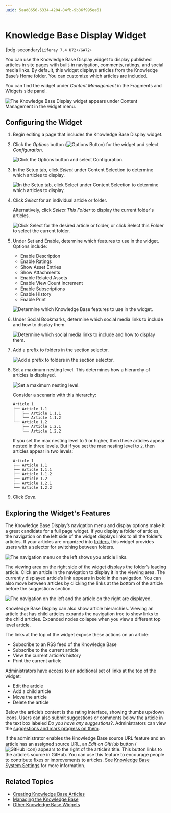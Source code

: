 ```yaml
---
uuid: 5aad8656-6334-4204-84fb-9b86f995ea61
---
```

# Knowledge Base Display Widget

{bdg-secondary}`Liferay 7.4 U72+/GA72+`

You can use the Knowledge Base Display widget to display published articles in site pages with built-in navigation, comments, ratings, and social media links. By default, this widget displays articles from the Knowledge Base’s Home folder. You can customize which articles are included.

You can find the widget under *Content Management* in the Fragments and Widgets side panel.

![The Knowledge Base Display widget appears under Content Management in the widget menu.](./knowledge-base-display-widget/images/01.png)

## Configuring the Widget

1. Begin editing a page that includes the Knowledge Base Display widget.

1. Click the *Options* button (![Options Button](../../images/icon-actions.png)) for the widget and select *Configuration*.

   ![Click the Options button and select Configuration.](./knowledge-base-display-widget/images/02.png)

1. In the Setup tab, click *Select* under Content Selection to determine which articles to display.

    ![In the Setup tab, click Select under Content Selection  to determine which articles to display.](./knowledge-base-display-widget/images/03.png)

1. Click *Select* for an individual article or folder.

   Alternatively, click *Select This Folder* to display the current folder's articles.

   ![Click Select for the desired article or folder, or click Select this Folder to select the current folder.](./knowledge-base-display-widget/images/04.png)

1. Under Set and Enable, determine which features to use in the widget. Options include:

   * Enable Description
   * Enable Ratings
   * Show Asset Entries
   * Show Attachments
   * Enable Related Assets
   * Enable View Count Increment
   * Enable Subscriptions
   * Enable History
   * Enable Print

   ![Determine which Knowledge Base features to use in the widget.](./knowledge-base-display-widget/images/05.png)

1. Under Social Bookmarks, determine which social media links to include and how to display them.

   ![Determine which social media links to include and how to display them.](./knowledge-base-display-widget/images/06.png)

1. Add a prefix to folders in the section selector.

   ![Add a prefix to folders in the section selector.](./knowledge-base-display-widget/images/07.png)

1. Set a maximum nesting level. This determines how a hierarchy of articles is displayed.

   ![Set a maximum nesting level.](./knowledge-base-display-widget/images/08.png)

   Consider a scenario with this hierarchy:

   ```
   Article 1
   ├── Article 1.1
   │   ├── Article 1.1.1
   │   └── Article 1.1.2
   └── Article 1.2
       ├── Article 1.2.1
       └── Article 1.2.2
   ```

   If you set the max nesting level to `3` or higher, then these articles appear nested in three levels. But if you set the max nesting level to `2`, then articles appear in two levels:

   ```
   Article 1
   ├── Article 1.1
   ├── Article 1.1.1
   ├── Article 1.1.2
   ├── Article 1.2
   ├── Article 1.2.1
   └── Article 1.2.2
   ```

1. Click *Save*.

## Exploring the Widget's Features

The Knowledge Base Display’s navigation menu and display options make it a great candidate for a full page widget. If you display a folder of articles, the navigation on the left side of the widget displays links to all the folder’s articles. If your articles are organized into [folders](./managing-the-knowledge-base.md#adding-folders), this widget provides users with a selector for switching between folders.

![The navigation menu on the left shows you article links.](./knowledge-base-display-widget/images/09.png)

The viewing area on the right side of the widget displays the folder’s leading article. Click an article in the navigation to display it in the viewing area. The currently displayed article’s link appears in bold in the navigation. You can also move between articles by clicking the links at the bottom of the article before the suggestions section.

![The navigation on the left and the article on the right are displayed.](./knowledge-base-display-widget/images/10.png)

Knowledge Base Display can also show article hierarchies. Viewing an article that has child articles expands the navigation tree to show links to the child articles. Expanded nodes collapse when you view a different top level article.

The links at the top of the widget expose these actions on an article:

* Subscribe to an RSS feed of the Knowledge Base
* Subscribe to the current article
* View the current article’s history
* Print the current article

Administrators have access to an additional set of links at the top of the widget:

* Edit the article
* Add a child article
* Move the article
* Delete the article

Below the article’s content is the rating interface, showing thumbs up/down icons. Users can also submit suggestions or comments below the article in the text box labeled *Do you have any suggestions*?. Administrators can view the [suggestions and mark progress on them](./responding-to-knowledge-base-feedback.md).

If the administrator enables the Knowledge Base source URL feature and an article has an assigned source URL, an *Edit on GitHub* button (![GitHub icon](./knowledge-base-display-widget/images/11.png)) appears to the right of the article’s title. This button links to the article’s source in GitHub. You can use this feature to encourage people to contribute fixes or improvements to articles. See [Knowledge Base System Settings](./knowledge-base-system-settings.md) for more information.

## Related Topics

* [Creating Knowledge Base Articles](./creating-knowledge-base-articles.md)
* [Managing the Knowledge Base](./managing-the-knowledge-base.md)
* [Other Knowledge Base Widgets](./other-knowledge-base-widgets.md)
